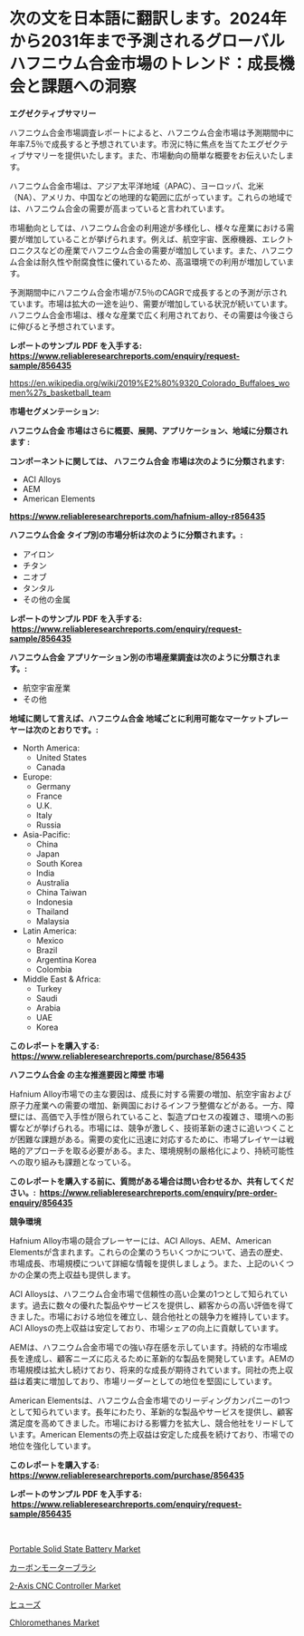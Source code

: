 <p><h1>次の文を日本語に翻訳します。2024年から2031年まで予測されるグローバルハフニウム合金市場のトレンド：成長機会と課題への洞察</h1></p><p><strong>エグゼクティブサマリー</strong></p>
<p><p>ハフニウム合金市場調査レポートによると、ハフニウム合金市場は予測期間中に年率7.5％で成長すると予想されています。市況に特に焦点を当てたエグゼクティブサマリーを提供いたします。また、市場動向の簡単な概要をお伝えいたします。</p><p>ハフニウム合金市場は、アジア太平洋地域（APAC）、ヨーロッパ、北米（NA）、アメリカ、中国などの地理的な範囲に広がっています。これらの地域では、ハフニウム合金の需要が高まっていると言われています。 </p><p>市場動向としては、ハフニウム合金の利用途が多様化し、様々な産業における需要が増加していることが挙げられます。例えば、航空宇宙、医療機器、エレクトロニクスなどの産業でハフニウム合金の需要が増加しています。また、ハフニウム合金は耐久性や耐腐食性に優れているため、高温環境での利用が増加しています。</p><p>予測期間中にハフニウム合金市場が7.5％のCAGRで成長するとの予測が示されています。市場は拡大の一途を辿り、需要が増加している状況が続いています。ハフニウム合金市場は、様々な産業で広く利用されており、その需要は今後さらに伸びると予想されています。</p></p>
<p><strong>レポートのサンプル PDF を入手する: <a href="https://www.reliableresearchreports.com/enquiry/request-sample/856435">https://www.reliableresearchreports.com/enquiry/request-sample/856435</a></strong></p>
<p><a href="https://en.wikipedia.org/wiki/2019%E2%80%9320_Colorado_Buffaloes_women%27s_basketball_team">https://en.wikipedia.org/wiki/2019%E2%80%9320_Colorado_Buffaloes_women%27s_basketball_team</a></p>
<p><strong>市場セグメンテーション:</strong></p>
<p><strong> ハフニウム合金 市場はさらに概要、展開、アプリケーション、地域に分類されます :</strong></p>
<p><strong>コンポーネントに関しては、 ハフニウム合金 市場は次のように分類されます: &nbsp;</strong></p>
<p><ul><li>ACI Alloys</li><li>AEM</li><li>American Elements</li></ul></p>
<p><strong><a href="https://www.reliableresearchreports.com/hafnium-alloy-r856435">https://www.reliableresearchreports.com/hafnium-alloy-r856435</a></strong></p>
<p><strong> ハフニウム合金 タイプ別の市場分析は次のように分類されます。:</strong></p>
<p><ul><li>アイロン</li><li>チタン</li><li>ニオブ</li><li>タンタル</li><li>その他の金属</li></ul></p>
<p><strong>レポートのサンプル PDF を入手する: &nbsp;<a href="https://www.reliableresearchreports.com/enquiry/request-sample/856435">https://www.reliableresearchreports.com/enquiry/request-sample/856435</a></strong></p>
<p><strong> ハフニウム合金 アプリケーション別の市場産業調査は次のように分類されます。:</strong></p>
<p><ul><li>航空宇宙産業</li><li>その他</li></ul></p>
<p><strong>地域に関して言えば、ハフニウム合金 地域ごとに利用可能なマーケットプレーヤーは次のとおりです。:</strong></p>
<p><ul>
    <li>
        North America:
        <ul>
            <li>United States</li>
            <li>Canada</li>
        </ul>
    </li>
    <li>
        Europe:
        <ul>
            <li>Germany</li>
            <li>France</li>
            <li>U.K.</li>
            <li>Italy</li>
            <li>Russia</li>
        </ul>
    </li>
    <li>
        Asia-Pacific:
        <ul>
            <li>China</li>
            <li>Japan</li>
            <li>South Korea</li>
            <li>India</li>
            <li>Australia</li>
            <li>China Taiwan</li>
            <li>Indonesia</li>
            <li>Thailand</li>
            <li>Malaysia</li>
        </ul>
    </li>
    <li>
        Latin America:
        <ul>
            <li>Mexico</li>
            <li>Brazil</li>
            <li>Argentina Korea</li>
            <li>Colombia</li>
        </ul>
    </li>
    <li>
        Middle East & Africa:
        <ul>
            <li>Turkey</li>
            <li>Saudi</li>
            <li>Arabia</li>
            <li>UAE</li>
            <li>Korea</li>
        </ul>
    </li>
    </ul></p>
<p><strong>このレポートを購入する: &nbsp;<a href="https://www.reliableresearchreports.com/purchase/856435">https://www.reliableresearchreports.com/purchase/856435</a></strong></p>
<p><strong>ハフニウム合金 の主な推進要因と障壁 市場</strong></p>
<p><p>Hafnium Alloy市場での主な要因は、成長に対する需要の増加、航空宇宙および原子力産業への需要の増加、新興国におけるインフラ整備などがある。一方、障壁には、高価で入手性が限られていること、製造プロセスの複雑さ、環境への影響などが挙げられる。市場には、競争が激しく、技術革新の速さに追いつくことが困難な課題がある。需要の変化に迅速に対応するために、市場プレイヤーは戦略的アプローチを取る必要がある。また、環境規制の厳格化により、持続可能性への取り組みも課題となっている。</p></p>
<p><strong>このレポートを購入する前に、質問がある場合は問い合わせるか、共有してください。:&nbsp; <a href="https://www.reliableresearchreports.com/enquiry/pre-order-enquiry/856435">https://www.reliableresearchreports.com/enquiry/pre-order-enquiry/856435</a></strong></p>
<p><strong>競争環境</strong></p>
<p><p>Hafnium Alloy市場の競合プレーヤーには、ACI Alloys、AEM、American Elementsが含まれます。これらの企業のうちいくつかについて、過去の歴史、市場成長、市場規模について詳細な情報を提供しましょう。また、上記のいくつかの企業の売上収益も提供します。</p><p>ACI Alloysは、ハフニウム合金市場で信頼性の高い企業の1つとして知られています。過去に数々の優れた製品やサービスを提供し、顧客からの高い評価を得てきました。市場における地位を確立し、競合他社との競争力を維持しています。ACI Alloysの売上収益は安定しており、市場シェアの向上に貢献しています。</p><p>AEMは、ハフニウム合金市場での強い存在感を示しています。持続的な市場成長を達成し、顧客ニーズに応えるために革新的な製品を開発しています。AEMの市場規模は拡大し続けており、将来的な成長が期待されています。同社の売上収益は着実に増加しており、市場リーダーとしての地位を堅固にしています。</p><p>American Elementsは、ハフニウム合金市場でのリーディングカンパニーの1つとして知られています。長年にわたり、革新的な製品やサービスを提供し、顧客満足度を高めてきました。市場における影響力を拡大し、競合他社をリードしています。American Elementsの売上収益は安定した成長を続けており、市場での地位を強化しています。</p></p>
<p><strong>このレポートを購入する: &nbsp; <a href="https://www.reliableresearchreports.com/purchase/856435">https://www.reliableresearchreports.com/purchase/856435</a></strong></p>
<p><strong>レポートのサンプル PDF を入手する: &nbsp;<a href="https://www.reliableresearchreports.com/enquiry/request-sample/856435">https://www.reliableresearchreports.com/enquiry/request-sample/856435</a></strong><strong></strong></p>
<p>&nbsp;</p>
<p><p><a href="https://github.com/belaayi865/Market-Research-Report-List-1/blob/main/portable-solid-state-battery-market.md">Portable Solid State Battery Market</a></p><p><a href="https://medium.com/@samiarahman321/%E3%82%B0%E3%83%AD%E3%83%BC%E3%83%90%E3%83%AB%E7%82%AD%E7%B4%A0%E3%83%A2%E3%83%BC%E3%82%BF%E3%83%BC%E3%83%96%E3%83%A9%E3%82%B7%E5%B8%82%E5%A0%B4%E3%81%AE%E3%82%B7%E3%82%A7%E3%82%A2%E3%81%A8%E6%88%90%E9%95%B7%E6%A9%9F%E4%BC%9A%E3%81%8A%E3%82%88%E3%81%B3%E5%B8%82%E5%A0%B4%E8%A6%8F%E6%A8%A1%E3%81%AF-2024%E5%B9%B4%E3%81%8B%E3%82%892031%E5%B9%B4%E3%81%BE%E3%81%A7%E3%81%AE%E6%9C%9F%E9%96%93%E3%81%AB4-5-%E3%81%AE%E5%B9%B4%E5%B9%B3%E5%9D%87%E6%88%90%E9%95%B7%E7%8E%87%E3%81%A7%E6%88%90%E9%95%B7%E3%81%97%E3%81%A6%E3%81%84%E3%81%BE%E3%81%99-fedda845d230">カーボンモーターブラシ</a></p><p><a href="https://github.com/ifhhndtz21/Market-Research-Report-List-1/blob/main/2-axis-cnc-controller-market.md">2-Axis CNC Controller Market</a></p><p><a href="https://medium.com/@nazminrahman99/2024%E5%B9%B4%E3%81%8B%E3%82%892031%E5%B9%B4%E3%81%BE%E3%81%A7%E3%81%AE%E6%9C%9F%E9%96%93%E3%81%AE%E4%B8%96%E7%95%8C%E3%81%AE%E3%83%92%E3%83%A5%E3%83%BC%E3%82%BA%E5%B8%82%E5%A0%B4%E3%81%AE%E6%A9%9F%E4%BC%9A%E3%81%A8%E4%BA%88%E6%B8%AC-6b8289bf48e3">ヒューズ</a></p><p><a href="https://medium.com/@colin.burgess8756/global-chloromethanes-market-size-is-expected-to-experience-a-cagr-of-11-3-35df9bf9fe06">Chloromethanes Market</a></p></p>